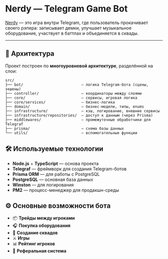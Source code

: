 # Nerdy — Telegram Game Bot

[Nerdy](https://t.me/NerdyGameBot) — это игра внутри Telegram, где пользователь прокачивает своего рэпера: записывает демки, улучшает музыкальное оборудование, участвует в баттлах и объединяется в сквады.

---

## 📐 Архитектура

Проект построен по **многоуровневой архитектуре**, разделённой на слои:

```
src/
├── bot/                          — логика Telegram-бота (сцены, экшены)
├── controller/                   — координаторы между слоями
├── core/                         — сервисы, игровая логика
├── core/services/                — бизнес-логика
├── domain/                       — бизнес-модели, типы, enums
├── infrastructure/               — кэш, логирование, внешние сервисы
├── infrastructure/repositories/  — доступ к данным (через Prisma)
├── middlewares/                  — промежуточные обработчики для Telegraf
├── prisma/                       — схема базы данных
└── utils/                        — вспомогательные функции
```

## 🛠️ Используемые технологии

- **Node.js** + **TypeScript** — основа проекта
- **Telegraf** — фреймворк для создания Telegram-ботов
- **Prisma ORM** — для работы с PostgreSQL
- **PostgreSQL** — основная база данных
- **Winston** — для логирования
- **PM2** — процесс-менеджер для продакшн-среды

## ⚙️ Основные возможности бота

- 📦 **Трейды между игроками**
- 🎧 **Покупка оборудования**
- 👥 **Создание сквадов**
- ⚔️ **Игры**
- 📊 **Рейтинг игроков**
- 🔗 **Реферальная система**
